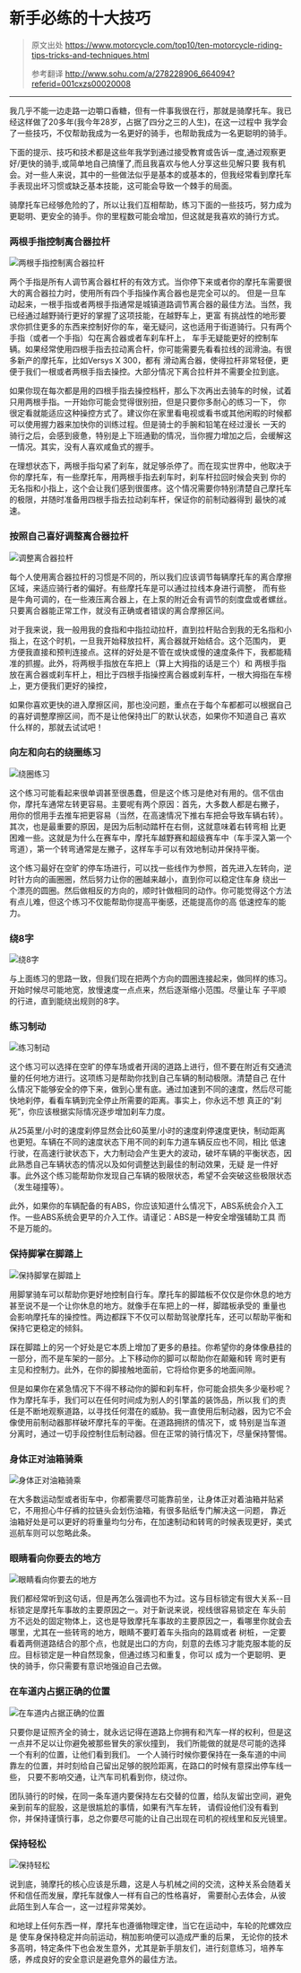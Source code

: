 # 新手必练的十大技巧

> 原文出处 https://www.motorcycle.com/top10/ten-motorcycle-riding-tips-tricks-and-techniques.html
>
> 参考翻译 http://www.sohu.com/a/278228906_664094?referid=001cxzs00020008

---

我几乎不能一边走路一边嚼口香糖，但有一件事我很在行，那就是骑摩托车。我已经这样做了20多年(我今年28岁，占据了四分之三的人生)，在这一过程中
我学会了一些技巧，不仅帮助我成为一名更好的骑手，也帮助我成为一名更聪明的骑手。

下面的提示、技巧和技术都是这些年我学到通过接受教育或告诉一度,通过观察更好/更快的骑手,或简单地自己搞懂了,而且我喜欢与他人分享这些见解只要
我有机会。对一些人来说，其中的一些做法似乎是基本的或基本的，但我经常看到摩托车手表现出坏习惯或缺乏基本技能，这可能会导致一个棘手的局面。

骑摩托车已经够危险的了，所以让我们互相帮助，练习下面的一些技巧，努力成为更聪明、更安全的骑手。你的里程数可能会增加，但这就是我喜欢的骑行方式。

### 两根手指控制离合器拉杆

![两根手指控制离合器拉杆](https://gitee.com/zhou/MoYouClubPic/raw/master/20210401162316.jpeg)

两个手指是所有人调节离合器杠杆的有效方式。当你停下来或者你的摩托车需要很大的离合器拉力时，使用所有四个手指操作离合器也是完全可以的。
但是一旦车动起来，一根手指或者两根手指通常是城镇道路调节离合器的最佳方法。当然，我已经通过越野骑行更好的掌握了这项技能，在越野车上，更富
有挑战性的地形要求你抓住更多的东西来控制好你的车，毫无疑问，这也适用于街道骑行。只有两个手指（或者一个手指）勾在离合器或者车刹车杆上，
车手无疑能更好的控制车辆。如果经常使用四根手指去拉动离合杆，你可能需要先看看拉线的润滑油。有很多新产的摩托车，比如Versys X 300，都有
滑动离合器，使得拉杆非常轻便，更便于我们一根或者两根手指去操控。大部分情况下离合拉杆并不需要全拉到底。

如果你现在每次都是用的四根手指去操控档杆，那么下次再出去骑车的时候，试着只用两根手指。一开始你可能会觉得很别扭，但是只要你多耐心的练习一下，
你很定看就能适应这种操控方式了。建议你在家里看电视或看书或其他闲暇的时候都可以使用握力器来加快你的训练过程。但是骑士的手腕和铅笔在经过漫长
一天的骑行之后，会感到疲惫，特别是上下班通勤的情况，当你握力增加之后，会缓解这一情况。其实，没有人喜欢咸鱼式的握手。

在理想状态下，两根手指勾紧了刹车，就足够杀停了。而在现实世界中，他取决于你的摩托车，有一些摩托车，用两根手指去刹车时，刹车杆拉回时候会夹到
你的无名指和小指上，这个会让我们感到很蛋疼。这个情况需要你特别清楚自己摩托车的极限，并随时准备用四根手指去拉动刹车杆，保证你的前制动器得到
最快的减速。

### 按照自己喜好调整离合器拉杆

![调整离合器拉杆](https://ae01.alicdn.com/kf/HTB1Xlh3bELrK1Rjy1zb5jcenFXaB.gif)

每个人使用离合器拉杆的习惯是不同的，所以我们应该调节每辆摩托车的离合摩擦区域，来适应骑行者的偏好。有些摩托车是可以通过拉线本身进行调整，
而有些是牛角可调的，在一些液压离合器上，在上泵的附近会有调节的刻度盘或者螺丝。只要离合器能正常工作，就没有正确或者错误的离合摩擦区间。

对于我来说，我一般用我的食指和中指拉动拉杆，直到拉杆贴合到我的无名指和小指上，在这个时机，一旦我开始释放拉杆，离合器就开始结合。这个范围内，
更方便我直接和预判连接点。这样的好处是不管在或快或慢的速度条件下，我都能精准的抓握。此外，将两根手指放在车把上（算上大拇指的话是三个）和
两根手指放在离合器或刹车杆上，相比于四根手指操控离合器或刹车杆，一根大拇指在车榜上，更方便我们更好的操控，


如果你喜欢更快的进入摩擦区间，那也没问题，重点在于每个车都都可以根据自己的喜好调整摩擦区间，而不是让他保持出厂的默认状态，如果你不知道自己
喜欢什么样的，那就去试试吧！

### 向左和向右的绕圈练习

![绕圈练习](https://ae01.alicdn.com/kf/HTB1d7X8bzvuK1Rjy0Fa5jX2aVXao.gif)

这个练习可能看起来很单调甚至很愚蠢，但是这个练习是绝对有用的。信不信由你，摩托车通常左转更容易。主要呢有两个原因：首先，大多数人都是右撇子，
用你的惯用手去推车把更容易（当然，在高速情况下推右车把会导致车辆右转）。其次，也是最重要的原因，是因为后制动踏杆在右侧，这就意味着右转弯相
比更困难一些。这就是为什么在赛车中，摩托车越野赛和超级赛车中（车手深入第一个弯道），第一个转弯通常是左撇子，这样车手可以有效地制动并保持平衡。

这个练习最好在空旷的停车场进行，可以找一些线作为参照，首先进入左转向，逆时针方向的画圈圈，然后努力让你的圈越来越小，直到你可以稳定住车身
绕出一个漂亮的圆圈。然后做相反的方向的，顺时针做相同的动作。你可能觉得这个方法有点儿难，但这个练习不仅能帮助你提高平衡感，还能提高你的高
低速控车的能力。

### 绕8字

![绕8字](https://puui.qpic.cn/fans_admin/0/3_1322100033_1556171269424/0)

与上面练习的思路一致，但我们现在把两个方向的圆圈连接起来，做同样的练习。开始时候尽可能地宽，放慢速度一点点来，然后逐渐缩小范围。尽量让车
子平顺的行进，直到能绕出规则的8字。

### 练习制动

![练习制动](https://ae01.alicdn.com/kf/HTB10WhZbyzxK1Rjy1zk5jaHrVXaQ.gif)

这个练习可以选择在空旷的停车场或者开阔的道路上进行，但不要在附近有交通流量的任何地方进行。这项练习是帮助你找到自己车辆的制动极限。清楚自己
在什么情况下能够安全的停下来，做到心里有底。通过加速到不同的速度，然后尽可能快地刹停，看看车辆到完全停止所需要的距离。事实上，你永远不想
真正的“刹死”，你应该根据实际情况逐步增加刹车力度。

从25英里/小时的速度刹停显然会比60英里/小时的速度刹停速度更快，制动距离也更短。车辆在不同的速度状态下用不同的刹车力道车辆反应也不同，相比
低速行驶，在高速行驶状态下，大力制动会产生更大的波动，破坏车辆的平衡状态，因此熟悉自己车辆状态的情况以及如何调整达到最佳的制动效果，无疑
是一件好事。此外这个练习能帮助你发现自己车辆的极限状态，希望不会突破这些极限状态（发生碰撞等）。

此外，如果你的车辆配备的有ABS，你应该知道什么情况下，ABS系统会介入工作。一些ABS系统会更早的介入工作。请谨记：ABS是一种安全增强辅助工具
而不是万能的。

### 保持脚掌在脚踏上

![保持脚掌在脚踏上](https://gitee.com/zhou/MoYouClubPic/raw/master/20210401162450.jpeg)

用脚掌骑车可以帮助你更好地控制自行车。摩托车的脚踏板不仅仅是你休息的地方甚至说不是一个让你休息的地方。就像手在车把上的一样，脚踏板承受的
重量也会影响摩托车的操控性。两边都踩下不仅可以帮助驾驶摩托车，还可以帮助平衡和保持它更稳定的倾斜。

踩在脚踏上的另一个好处是它本质上增加了更多的悬挂。你希望你的身体像悬挂的一部分，而不是车架的一部分。上下移动你的脚可以帮助你在颠簸和转
弯时更有主见和控制力。此外，在你的脚接触地面前，它将给你更多的地面间隙。

但是如果你在紧急情况下不得不移动你的脚和刹车杆，你可能会损失多少毫秒呢？作为摩托车手，我们可以在任何时间成为别人的引擎盖的装饰品，所以我
们的责任是不断地观察道路，以寻找任何潜在的威胁。我一直使用后制动器，因为它不会像使用前制动器那样破坏摩托车的平衡。在道路拥挤的情况下，或
特别是当车道分离时，通过一切手段控制住后制动器。但在正常的骑行情况下，尽量保持警惕。

### 身体正对油箱骑乘

![身体正对油箱骑乘](https://gitee.com/zhou/MoYouClubPic/raw/master/20210401162440.jpeg)

在大多数运动型或者街车中，你都需要尽可能靠前坐，让身体正对着油箱并贴紧它，不用担心牛仔裤的拉链头会划伤油箱，有很多贴纸专门解决这一问题，
靠近油箱好处是可以更好的将重量均匀分布，在加速制动和转弯的时候表现更好，美式巡航车则可以忽略此条。

### 眼睛看向你要去的地方

![眼睛看向你要去的地方](https://ae01.alicdn.com/kf/HTB1uS2RI7PoK1RjSZKbq6x1IXXal.jpg)

我们都经常听到这句话，但是再怎么强调也不为过。这与目标锁定有很大关系--目标锁定是摩托车事故的主要原因之一。对于新说来说，视线很容易锁定在
车头前方不远处的固定物体上，这也是导致摩托车事故的主要原因之一，看哪里你就会去哪里，尤其在一些转弯的地方，眼睛不要盯着车头指向的路肩或者
树桩，一定要看着两侧道路结合的那个点，也就是出口的方向，刻意的去练习才能克服本能的反应。目标锁定是一种自然现象，但通过练习和重复，你可以
成为一个更聪明、更快的骑手，你只需要有意识地强迫自己去做。


### 在车道内占据正确的位置

![在车道内占据正确的位置](https://gitee.com/zhou/MoYouClubPic/raw/master/20210401162502.png)

只要你是证照齐全的骑士，就永远记得在道路上你拥有和汽车一样的权利，但是这一点并不足以让你避免被那些冒失的家伙撞到，
我们所能做的就是尽可能的选择一个有利的位置，让他们看到我们。
一个人骑行时候你要保持在一条车道的中间靠左的位置，并时刻给自己留出足够的脱险距离，在路口的时候有意探出停车线一些，
只要不影响交通，让汽车司机看到你，绕过你。

团队骑行的时候，在同一条车道内要保持左右交替的位置，给队友留出空间，避免亲到前车的屁股，这是很尴尬的事情，如果有汽车左转，
请假设他们没有看到你，并保持谨慎行事，总之你要尽可能的让自己出现在司机的视线里和反光镜里。

### 保持轻松

![保持轻松](https://gitee.com/zhou/MoYouClubPic/raw/master/20210401162513.jpeg)

说到底，骑摩托的核心应该是乐趣，这是人与机械之间的交流，这种关系会随着关怀和信任而发展，摩托车就像人一样有自己的性格喜好，
需要耐心去体会，从彼此陌生到人车合一，这一过程非常美妙。

和地球上任何东西一样，摩托车也遵循物理定律，当它在运动中，车轮的陀螺效应是 使车身保持稳定并向前运动，稍加影响便可以造成严重的后果，
无论你的技术多高明，特定条件下也会发生意外，尤其是新手朋友们，进行刻意练习，培养车感，养成良好的安全意识是避免意外的最佳方法。